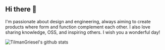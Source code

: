 ## Hi there 👋

I'm passionate about design and engineering, always aiming to create products where form and function complement each other. I also love sharing knowledge, OSS, and inspiring others. I wish you a wonderful day!

![TilmanGriesel's github stats](https://github-readme-stats.vercel.app/api?username=TilmanGriesel&theme=graywhite&show_icons=true&cache_seconds=21600&hide_border=true)

<!--
**TilmanGriesel/TilmanGriesel** is a ✨ _special_ ✨ repository because its `README.md` (this file) appears on your GitHub profile.

Here are some ideas to get you started:

- 🔭 I’m currently working on ...
- 🌱 I’m currently learning ...
- 👯 I’m looking to collaborate on ...
- 🤔 I’m looking for help with ...
- 💬 Ask me about ...
- 📫 How to reach me: ...
- 😄 Pronouns: ...
- ⚡ Fun fact: ...
-->
